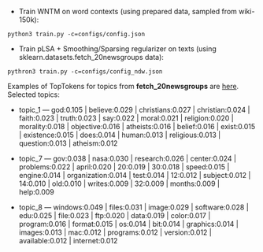 - Train WNTM on word contexts (using prepared data, sampled from wiki-150k):
```
python3 train.py -c=configs/config.json
```

- Train pLSA + Smoothing/Sparsing regularizer on texts (using sklearn.datasets.fetch_20newsgroups data):
```
pythron3 train.py -c=configs/config_ndw.json
```
Examples of TopTokens for topics from __fetch_20newsgroups__ are [here](https://github.com/ilyakhov/pytorch-wntm/blob/master/n_dw/ndw_vocab1000_ntopics50_phi_reg-phi-0.1_reg-thet-1.0_epochs15_2stepsFalse_num_documents_passes1_epoch15_toptokens_0.txt).
Selected topics:

* topic_1 — god:0.105 | believe:0.029 | christians:0.027 | christian:0.024 | faith:0.023 | truth:0.023 | say:0.022 | moral:0.021 | religion:0.020 | morality:0.018 | objective:0.016 | atheists:0.016 | belief:0.016 | exist:0.015 | existence:0.015 | does:0.014 | human:0.013 | religious:0.013 | question:0.013 | atheism:0.012

* topic_7 — gov:0.038 | nasa:0.030 | research:0.026 | center:0.024 | problems:0.022 | april:0.020 | 20:0.019 | 30:0.018 | speed:0.015 | engine:0.014 | organization:0.014 | test:0.014 | 12:0.012 | subject:0.012 | 14:0.010 | old:0.010 | writes:0.009 | 32:0.009 | months:0.009 | help:0.009

* topic_8 — windows:0.049 | files:0.031 | image:0.029 | software:0.028 | edu:0.025 | file:0.023 | ftp:0.020 | data:0.019 | color:0.017 | program:0.016 | format:0.015 | os:0.014 | bit:0.014 | graphics:0.014 | images:0.013 | mac:0.012 | programs:0.012 | version:0.012 | available:0.012 | internet:0.012
